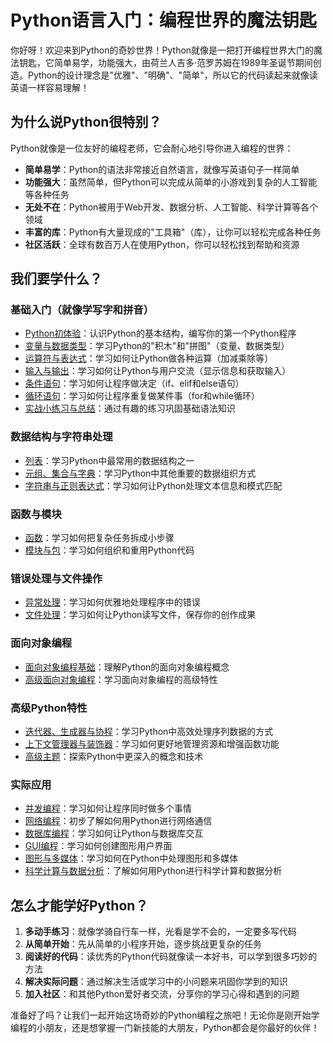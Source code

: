 # Python语言入门：编程世界的魔法钥匙

你好呀！欢迎来到Python的奇妙世界！Python就像是一把打开编程世界大门的魔法钥匙，它简单易学，功能强大，由荷兰人吉多·范罗苏姆在1989年圣诞节期间创造。Python的设计理念是"优雅"、"明确"、"简单"，所以它的代码读起来就像读英语一样容易理解！

## 为什么说Python很特别？

Python就像是一位友好的编程老师，它会耐心地引导你进入编程的世界：

- **简单易学**：Python的语法非常接近自然语言，就像写英语句子一样简单
- **功能强大**：虽然简单，但Python可以完成从简单的小游戏到复杂的人工智能等各种任务
- **无处不在**：Python被用于Web开发、数据分析、人工智能、科学计算等各个领域
- **丰富的库**：Python有大量现成的"工具箱"（库），让你可以轻松完成各种任务
- **社区活跃**：全球有数百万人在使用Python，你可以轻松找到帮助和资源

## 我们要学什么？

### 基础入门（就像学写字和拼音）
- [Python初体验](01-first-program.md)：认识Python的基本结构，编写你的第一个Python程序
- [变量与数据类型](02-variables-data-types.md)：学习Python的"积木"和"拼图"（变量、数据类型）
- [运算符与表达式](03-operators-expressions.md)：学习如何让Python做各种运算（加减乘除等）
- [输入与输出](04-input-output.md)：学习如何让Python与用户交流（显示信息和获取输入）
- [条件语句](05-conditional-statements.md)：学习如何让程序做决定（if、elif和else语句）
- [循环语句](06-loop-statements.md)：学习如何让程序重复做某件事（for和while循环）
- [实战小练习与总结](07-practice-summary.md)：通过有趣的练习巩固基础语法知识

### 数据结构与字符串处理
- [列表](08-lists.md)：学习Python中最常用的数据结构之一
- [元组、集合与字典](09-tuples-sets-dictionaries.md)：学习Python中其他重要的数据组织方式
- [字符串与正则表达式](10-strings-and-regular-expressions.md)：学习如何让Python处理文本信息和模式匹配

### 函数与模块
- [函数](11-functions.md)：学习如何把复杂任务拆成小步骤
- [模块与包](12-modules-packages.md)：学习如何组织和重用Python代码

### 错误处理与文件操作
- [异常处理](13-exceptions-handling.md)：学习如何优雅地处理程序中的错误
- [文件处理](14-file-handling.md)：学习如何让Python读写文件，保存你的创作成果

### 面向对象编程
- [面向对象编程基础](15-object-oriented-programming.md)：理解Python的面向对象编程概念
- [高级面向对象编程](16-advanced-oop.md)：学习面向对象编程的高级特性

### 高级Python特性
- [迭代器、生成器与协程](17-iterators-generators-coroutines.md)：学习Python中高效处理序列数据的方式
- [上下文管理器与装饰器](18-context-managers-decorators.md)：学习如何更好地管理资源和增强函数功能
- [高级主题](19-advanced-topics.md)：探索Python中更深入的概念和技术

### 实际应用
- [并发编程](20-concurrency.md)：学习如何让程序同时做多个事情
- [网络编程](21-network-programming.md)：初步了解如何用Python进行网络通信
- [数据库编程](22-database-programming.md)：学习如何让Python与数据库交互
- [GUI编程](23-gui-programming.md)：学习如何创建图形用户界面
- [图形与多媒体](24-graphics-and-multimedia.md)：学习如何在Python中处理图形和多媒体
- [科学计算与数据分析](25-scientific-computing-data-analysis.md)：了解如何用Python进行科学计算和数据分析

## 怎么才能学好Python？

1. **多动手练习**：就像学骑自行车一样，光看是学不会的，一定要多写代码
2. **从简单开始**：先从简单的小程序开始，逐步挑战更复杂的任务
3. **阅读好的代码**：读优秀的Python代码就像读一本好书，可以学到很多巧妙的方法
4. **解决实际问题**：通过解决生活或学习中的小问题来巩固你学到的知识
5. **加入社区**：和其他Python爱好者交流，分享你的学习心得和遇到的问题

准备好了吗？让我们一起开始这场奇妙的Python编程之旅吧！无论你是刚开始学编程的小朋友，还是想掌握一门新技能的大朋友，Python都会是你最好的伙伴！